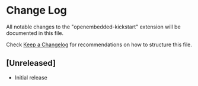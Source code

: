 # Change Log

All notable changes to the "openembedded-kickstart" extension will be documented in this file.

Check [Keep a Changelog](http://keepachangelog.com/) for recommendations on how to structure this file.

## [Unreleased]

- Initial release